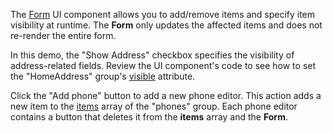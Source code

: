 The [Form](/Documentation/ApiReference/UI_Widgets/dxForm/) UI component allows you to add/remove items and specify item visibility at runtime. The **Form** only updates the affected items and does not re-render the entire form.

In this demo, the "Show Address" checkbox specifies the visibility of address-related fields. Review the UI component's code to see how to set the "HomeAddress" group's [visible](/Documentation/ApiReference/UI_Widgets/dxForm/Item_Types/GroupItem/#visible) attribute.

Click the "Add phone" button to add a new phone editor. This action adds a new item to the [items](/Documentation/ApiReference/UI_Widgets/dxForm/Item_Types/GroupItem/#items) array of the "phones" group. Each phone editor contains a button that deletes it from the **items** array and the **Form**.